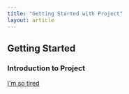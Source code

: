 ```yaml
---
title: "Getting Started with Project"
layout: article
---
```



## Getting Started

### Introduction to Project

[I'm so tired](README.md)
